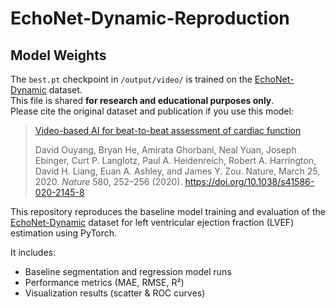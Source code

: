 # EchoNet-Dynamic-Reproduction

## Model Weights

The `best.pt` checkpoint in `/output/video/` is trained on the [EchoNet-Dynamic](https://echonet.github.io/dynamic/) dataset.  
This file is shared **for research and educational purposes only**.  
Please cite the original dataset and publication if you use this model:

> [Video-based AI for beat-to-beat assessment of cardiac function](https://www.nature.com/articles/s41586-020-2145-8)
>
> David Ouyang, Bryan He, Amirata Ghorbani, Neal Yuan, Joseph Ebinger, Curt P. Langlotz, Paul A. Heidenreich,
> Robert A. Harrington, David H. Liang, Euan A. Ashley, and James Y. Zou. Nature, March 25, 2020.
> *Nature* 580, 252–256 (2020). https://doi.org/10.1038/s41586-020-2145-8


This repository reproduces the baseline model training and evaluation
of the [EchoNet-Dynamic](https://echonet.github.io/dynamic/) dataset for
left ventricular ejection fraction (LVEF) estimation using PyTorch.

It includes:
- Baseline segmentation and regression model runs
- Performance metrics (MAE, RMSE, R²)
- Visualization results (scatter & ROC curves)
